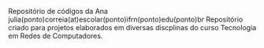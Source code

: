 Repositório de códigos da Ana
julia(ponto)correia(at)escolar(ponto)ifrn(ponto)edu(ponto)br
Repositório criado para projetos elaborados em diversas discplinas do curso Tecnologia em Redes de Computadores.
